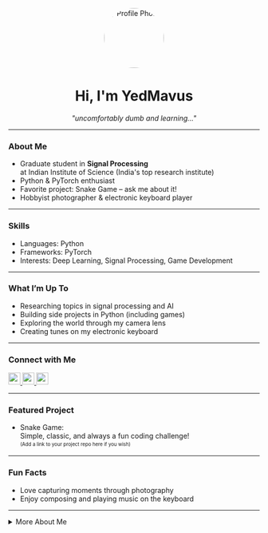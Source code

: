 <!-- Profile Header -->
<p align="center">
  <img src="https://github.com/YedMavus.png" width="120" alt="Profile Photo" style="border-radius: 50%;" />
</p>

<h1 align="center">Hi, I'm YedMavus</h1>
<p align="center">
  <em>"uncomfortably dumb and learning..."</em>
</p>

---

### About Me

- Graduate student in **Signal Processing**  
  at Indian Institute of Science (India's top research institute)
- Python & PyTorch enthusiast
- Favorite project: Snake Game – ask me about it!
- Hobbyist photographer & electronic keyboard player

---

### Skills

- Languages: Python
- Frameworks: PyTorch
- Interests: Deep Learning, Signal Processing, Game Development

---

### What I’m Up To

- Researching topics in signal processing and AI
- Building side projects in Python (including games)
- Exploring the world through my camera lens
- Creating tunes on my electronic keyboard

---

### Connect with Me

<p align="left">
  <a href="https://www.linkedin.com/in/suvam-dey" target="_blank">
    <img src="https://img.shields.io/badge/LinkedIn-blue?logo=linkedin&logoColor=white" height="24" />
  </a>
  <a href="https://twitter.com/YedMavus" target="_blank">
    <img src="https://img.shields.io/badge/Twitter-black?logo=twitter&logoColor=white" height="24" />
  </a>
  <a href="https://yedmavus.github.io" target="_blank">
    <img src="https://img.shields.io/badge/Website-grey?logo=google-chrome&logoColor=white" height="24" />
  </a>
</p>

---

### Featured Project

- Snake Game:  
  Simple, classic, and always a fun coding challenge!  
  <sup><sub>(Add a link to your project repo here if you wish)</sub></sup>

---

### Fun Facts

- Love capturing moments through photography
- Enjoy composing and playing music on the keyboard

---

<details>
<summary>More About Me</summary>
  
- I thrive on learning new things, especially when it feels uncomfortable at first
- Always up for collaborating on Python or signal processing projects
- Let’s connect and create something cool together
</details>
